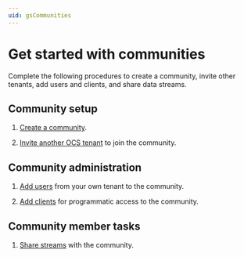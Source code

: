 ```yaml
---
uid: gsCommunities
---
```


# Get started with communities

Complete the following procedures to create a community, invite other tenants, add users and clients, and share data streams.

## Community setup 

1. [Create a community](xref:add-community).

1. [Invite another OCS tenant](xref:managecommunity#invite-a-tenant-to-a-community) to join the community.
   
## Community administration

1. [Add users](xref:managecommunityusers#add-users-to-a-community) from your own tenant to the community.

1. [Add clients](xref:managecommunityclients#add-clients-to-a-community) for programmatic access to the community.

## Community member tasks

1. [Share streams](xref:ShareStreams) with the community.